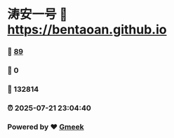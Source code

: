 # 涛安一号 :link: https://bentaoan.github.io 
### :page_facing_up: [89](https://bentaoan.github.io/tag.html) 
### :speech_balloon: 0 
### :hibiscus: 132814 
### :alarm_clock: 2025-07-21 23:04:40 
### Powered by :heart: [Gmeek](https://github.com/Meekdai/Gmeek)

